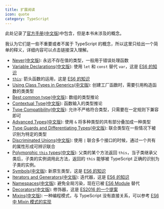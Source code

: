```yaml
---
title: 扩展阅读
icon: quote
category: TypeScript
---
```


此处记录了[官方手册](http://www.typescriptlang.org/docs/handbook/basic-types.html)([中文版](https://zhongsp.gitbooks.io/typescript-handbook/content/))中包含，但是本书未涉及的概念。

<!-- more -->

我认为它们是一些不重要或者不属于 TypeScript 的概念，所以这里只给出一个简单的释义，详细内容可以点击链接深入理解。

- [Never](http://www.typescriptlang.org/docs/handbook/basic-types.html#never)([中文版](https://zhongsp.gitbooks.io/typescript-handbook/content/doc/handbook/Basic%20Types.html#never)): 永远不存在值的类型，一般用于错误处理函数
- [Variable Declarations](http://www.typescriptlang.org/docs/handbook/variable-declarations.html)([中文版](https://zhongsp.gitbooks.io/typescript-handbook/content/doc/handbook/Variable%20Declarations.html)): 使用 `let` 和 `const` 替代 `var`，这是 [ES6 的知识](http://es6.ruanyifeng.com/#docs/let)
- [`this`](https://zhongsp.gitbooks.io/typescript-handbook/content/doc/handbook/Functions.html#this): 箭头函数的运用，这是 [ES6 的知识](http://es6.ruanyifeng.com/#docs/function)
- [Using Class Types in Generics](http://www.typescriptlang.org/docs/handbook/generics.html#using-class-types-in-generics)([中文版](https://zhongsp.gitbooks.io/typescript-handbook/content/doc/handbook/Generics.html#在泛型里使用类类型)): 创建工厂函数时，需要引用构造函数的类类型
- [Best common type](http://www.typescriptlang.org/docs/handbook/type-inference.html#best-common-type)([中文版](https://zhongsp.gitbooks.io/typescript-handbook/content/doc/handbook/Type%20Inference.html#最佳通用类型)): 数组的类型推论
- [Contextual Type](http://www.typescriptlang.org/docs/handbook/type-inference.html#contextual-type)([中文版](https://zhongsp.gitbooks.io/typescript-handbook/content/doc/handbook/Type%20Inference.html#上下文类型)): 函数输入的类型推论
- [Type Compatibility](http://www.typescriptlang.org/docs/handbook/type-compatibility.html)([中文版](https://zhongsp.gitbooks.io/typescript-handbook/content/doc/handbook/Type%20Compatibility.html)): 允许不严格符合类型，只需要在一定规则下兼容即可
- [Advanced Types](http://www.typescriptlang.org/docs/handbook/advanced-types.html#intersection-types)([中文版](<https://zhongsp.gitbooks.io/typescript-handbook/content/doc/handbook/Advanced%20Types.html#交叉类型(intersection-types)>)): 使用 `&` 将多种类型的共有部分叠加成一种类型
- [Type Guards and Differentiating Types](http://www.typescriptlang.org/docs/handbook/advanced-types.html#type-guards-and-differentiating-types)([中文版](<https://zhongsp.gitbooks.io/typescript-handbook/content/doc/handbook/Advanced%20Types.html#类型保护与区分类型(type-guards-and-differentiating-types)>)): 联合类型在一些情况下被识别为特定的类型
- [Discriminated Unions](http://www.typescriptlang.org/docs/handbook/advanced-types.html#discriminated-unions)([中文版](<https://zhongsp.gitbooks.io/typescript-handbook/content/doc/handbook/Advanced%20Types.html#可辨识联合(discriminated-unions)>)): 使用 `|` 联合多个接口的时候，通过一个共有的属性形成可辨识联合
- [Polymorphic `this` types](http://www.typescriptlang.org/docs/handbook/advanced-types.html#polymorphic-this-types)([中文版](https://zhongsp.gitbooks.io/typescript-handbook/content/doc/handbook/Advanced%20Types.html#多态的this类型)): 父类的某个方法返回 `this`，当子类继承父类后，子类的实例调用此方法，返回的 `this` 能够被 TypeScript 正确的识别为子类的实例。
- [Symbols](http://www.typescriptlang.org/docs/handbook/symbols.html)([中文版](https://zhongsp.gitbooks.io/typescript-handbook/content/doc/handbook/Symbols.html)): 新原生类型，这是 [ES6 的知识](http://es6.ruanyifeng.com/#docs/symbol)
- [Iterators and Generators](http://www.typescriptlang.org/docs/handbook/iterators-and-generators.html)([中文版](https://zhongsp.gitbooks.io/typescript-handbook/content/doc/handbook/Iterators%20and%20Generators.html)): 迭代器，这是 [ES6 的知识](http://es6.ruanyifeng.com/#docs/iterator)
- [Namespaces](http://www.typescriptlang.org/docs/handbook/namespaces.html)([中文版](https://zhongsp.gitbooks.io/typescript-handbook/content/doc/handbook/Namespaces.html)): 避免全局污染，现在已被 [ES6 Module](http://es6.ruanyifeng.com/#docs/module) 替代
- [Decorators](http://www.typescriptlang.org/docs/handbook/decorators.html)([中文版](https://zhongsp.gitbooks.io/typescript-handbook/content/doc/handbook/Decorators.html)): 修饰器，这是 [ES2016 的一个提案](http://es6.ruanyifeng.com/#docs/decorator)
- [Mixins](http://www.typescriptlang.org/docs/handbook/mixins.html)([中文版](https://zhongsp.gitbooks.io/typescript-handbook/content/doc/handbook/Mixins.html)): 一种编程模式，与 TypeScript 没有直接关系，可以参考 [ES6 中 Mixin 模式的实现](http://es6.ruanyifeng.com/#docs/class#Mixin模式的实现)
